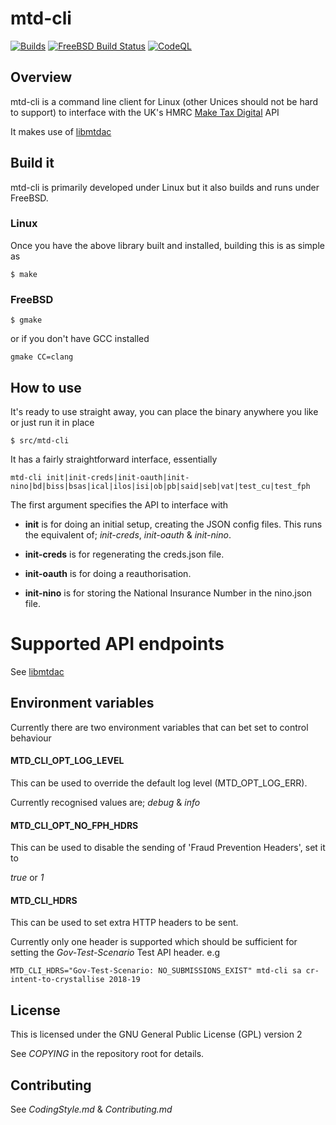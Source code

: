 # mtd-cli

[![Builds](https://github.com/ac000/mtd-cli/actions/workflows/build_tests.yaml/badge.svg)](https://github.com/ac000/mtd-cli/actions/workflows/build_tests.yaml "GitHub workflow builds")
[![FreeBSD Build Status](https://api.cirrus-ci.com/github/ac000/mtd-cli.svg)](https://cirrus-ci.com/github/ac000/mtd-cli "Cirrus FreeBSD builds")
[![CodeQL](https://github.com/ac000/mtd-cli/workflows/CodeQL/badge.svg)](https://github.com/ac000/mtd-cli/actions?query=workflow:CodeQL "Code quality workflow status")

## Overview

mtd-cli is a command line client for Linux (other Unices should not be hard to
support) to interface with the UK's HMRC
[Make Tax Digital](https://developer.service.hmrc.gov.uk/api-documentation) API

It makes use of [libmtdac](https://github.com/ac000/libmtdac)


## Build it

mtd-cli is primarily developed under Linux but it also builds and runs under
FreeBSD.

### Linux

Once you have the above library built and installed, building this is as
simple as

    $ make

### FreeBSD

    $ gmake

or if you don't have GCC installed

    gmake CC=clang


## How to use

It's ready to use straight away, you can place the binary anywhere you like
or just run it in place

    $ src/mtd-cli

It has a fairly straightforward interface, essentially

    mtd-cli init|init-creds|init-oauth|init-nino|bd|biss|bsas|ical|ilos|isi|ob|pb|said|seb|vat|test_cu|test_fph

The first argument specifies the API to interface with

  * **init** is for doing an initial setup, creating the JSON config files.
             This runs the equivalent of; *init-creds*, *init-oauth* &
             *init-nino*.

  * **init-creds** is for regenerating the creds.json file.

  * **init-oauth** is for doing a reauthorisation.

  * **init-nino** is for storing the National Insurance Number in the nino.json file.


# Supported API endpoints

See [libmtdac](https://github.com/ac000/libmtdac/blob/master/README.rst#overview)

## Environment variables

Currently there are two environment variables that can bet set to control
behaviour

#### **MTD_CLI_OPT_LOG_LEVEL**

This can be used to override the default log level (MTD\_OPT\_LOG\_ERR).

Currently recognised values are; *debug* & *info*

#### **MTD_CLI_OPT_NO_FPH_HDRS**

This can be used to disable the sending of 'Fraud Prevention Headers', set it
to

*true* or *1*

#### **MTD_CLI_HDRS**

This can be used to set extra HTTP headers to be sent.

Currently only one header is supported which should be sufficient for setting
the *Gov-Test-Scenario* Test API header. e.g

    MTD_CLI_HDRS="Gov-Test-Scenario: NO_SUBMISSIONS_EXIST" mtd-cli sa cr-intent-to-crystallise 2018-19


## License

This is licensed under the GNU General Public License (GPL) version 2

See *COPYING* in the repository root for details.


## Contributing

See *CodingStyle.md* & *Contributing.md*
